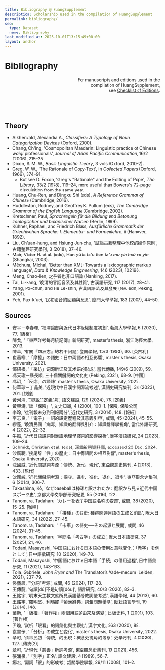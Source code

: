 ```yaml
---
title: Bibliography @ HuangSupplement
description: Scholarship used in the compilation of HuangSupplement
permalink: bibliography/
seo:
  type: Dataset
  name: Bibliography
last_modified_at: 2025-10-01T13:15:49+00:00
layout: anchor
---
```

# Bibliography

<p align="right">For manuscripts and editions used in the <br>compilation of 
  HuangSupplement, <br>see <a 
  href="https://github.com/t18d/HuangSupplement/wiki/Checklist-of-Editions">Checklist
  of Editions</a>.</p>

&nbsp;  
&nbsp;  
&nbsp;  
## Theory

- Aikhenvald, Alexandra A., _Classifiers: A Typology of Noun Categorization
  Devices_ (Oxford, 2000).
- Chang, Ch'ing, 'Cosmopolitan Mandarin: Linguistic practice of Chinese _waiqi_
  professionals', _Journal of Asian Pacific Communication_, 16/2 (2006), 215–35.
- Dixon, R. M. W., _Basic Linguistic Theory_, 3 vols (Oxford, 2010–2).
- Greg, W. W., 'The Rationale of Copy-Text', in _Collected Papers_ (Oxford,
  1966), 374–91.
  <ul class="text-gray-light"><li>But see D. Foxon, 'Greg's "Rationale" and 
    the Editing of Pope', <em>The Library</em>, 33/2 (1978), 119–24, more useful 
    than Bowers's 72-page disquisition from the same year.</li></ul>
- Huang, Chu-Ren, and Dingxu Shi (eds), _A Reference Grammar of Chinese_
  (Cambridge, 2016).
- Huddleston, Rodney, and Geoffrey K. Pullum (eds), _The Cambridge Grammar of
  the English Language_ (Cambridge, 2002).
- Kretschmer, Paul, _Sprachregeln für die Bildung und Betonung zoologischer und
  botanischer Namen_ (Berlin, 1899).
- Kühner, Raphael, and Friedrich Blass, _Ausfürliche Grammatik der Griechischen
  Sprache: I. Elementar- und Formenlehre_, ii (Hanover, 1892).
- Liu, Ch'uan-hung, and Hsiung Jun-chu,
  '試論古籍整理中他校的操作原則', 古籍整理研究學刊, 3 (2018), 37–46.
- Mair, Victor H. et al. (eds), Han yü ta tz'u tien _tz'u mu yin hsü so yin_
  (Shanghai, 2003).
- Měchura, Michal, 'Better than XML: Towards a lexicographic markup language',
  _Data & Knowledge Engineering_, 146 (2023), 102196.
- Meng, Chao-lien, 之乎者也非口語論 (Nanking, 2017).
- Tai, Li-kang, '晚清的官話音系及其性質', 古漢語研究, 117 (2017), 28–41.
- Yang, Po-chün, and He Le-shih, 古漢語語法及其發展 (rev. edn, Peking, 2001).
- Yeh, Pao-k'uei, '民初國音的回顧與反思', 廈門大學學報, 183 (2007), 44–50.

## Sources

- 安平－李春暉, '福澤諭吉與近代日本版權制度初創', 渤海大學學報, 6 (2020), 77. [版権]
- 陳戈, '『東西洋考每月統記傳』新詞研究', master's thesis, 浙江財經大學, 2013.
- 陳華, '有關『四洲志』的若干问题', 暨南學報, 15/3 (1993), 80. \[英吉利\]
- 崔蕭寒, '「摩擦」の語史：日中両語の相互影響', master's thesis, Osaka University, 2021.
- 鄧紹根, '「采访」词源新证及其术语的形成', 當代傳播, 149/6 (2009), 59.
- 馮天瑜－聶長順, 三十個關鍵詞的文化史 (Peking, 2021), 68–9. \[中國\]
- 馮玥, '「反応」の語誌', master's thesis, Osaka University, 2022.
- 何華珍－丁鑫美, '近現代中日漢字詞源流考述', 漢語史研究集刊, 34 (2023), 201. [視線]
- 黃河清,
  '["界說""定義"考](http://www.huayuqiao.org/DOCC/DOC129/NO_076.php)', 語文建設,
  129 (2024), 76. \[定義\]
- 黃興濤, '談「保險」', 文史知識, 4 (2000), 100–1. [保險, 保險公司]
- 李玲, '從刊報未分到刊報兩分', 近代史研究, 3 (2014), 148. [報紙]
- 李志良, '「電子」一詞的譯定歷程及其意義引申', 或問, 45 (2024), 45–55.
- 繆蓬, '晚清民國「病毒」知識的翻譯與引介：知識翻譯學視角', 當代外語研究, 4 (2022), 22–32.
- 牛振, '近代日語譯詞對漢語地理學譯詞的影響探析', 漢字漢語研究, 24 (2023), 109–24.
- Schmidt, Christian et al. (eds),
  [漢語新詞資料庫](https://mhdb.mh.sinica.edu.tw/vocabulary/search.php), accessed
  23 Dec. 2024.
- 沙廣聰, '接尾辞「性」の歴史：日中両語間の相互影響', master's thesis, Osaka University,
  2020.
- 沈國威, '近代關鍵詞考源：傳統、近代、現代', 東亞觀念史集刊, 4 (2013), 433. \[現代\]
- 沈國威, '近代關鍵詞考源：保守、進步、進化、退化、退步', 東亞觀念史集刊, 6 (2014), 306-7.
- Takashima, Kō, 'なぜbaseballは棒球と訳されたか：翻訳から⾒る近代中国スポーツ史',
  京都⼤學⽂學部研究紀要, 55 (2016), 122.
- Tanomura, Tadaharu, 'カレーを表す中国語名称の変遷', 或問, 38 (2020), 15–25.
  \[咖哩\]
- Tanomura, Tadaharu, '「接種」の語史: 種痘関連用語の生成と消長', 阪大日本語研究, 34
  (2022), 27–45.
- Tanomura, Tadaharu, '「卡車」の語史──その起源と展開', 或問, 46 (2024), 31–45.
- Tanomura, Tadaharu, '学問名「考古学」の成立', 阪大日本語研究, 37 (2025), 21, 46.
- Todani, Masayoshi,
  '中国語における日本語の借用と意味変化：「赤字」を例として', 日中語彙研究, 10 (2020),
  149–70.
- Todani, Masayoshi, '中国語における日本語「手続」の借用過程', 日中語彙研究, 11 (2021),
  143–163.
- Tola, Gabriele, _John Fryer and_ The Translator’s Vade-mecum (Leiden, 2021),
  237–79.
- 佟藝辰, '"分詞"考源', 或問, 46 (2024), 117–28.
- 王傳龍, '句讀[dú]不是句讀[dòu]', 語言研究, 40/3 (2020), 82–3.
- 王銘宇, '明末天主教文獻所見漢語基督教詞彙考述', 漢語學報, 44 (2013), 60.
- 王銘宇, '羅明堅、利瑪竇『葡漢辭典』詞彙問題舉隅', 勵耘語言學刊, 19 (2014), 148.
- 葉新, '「版權」「著作權」兩個用語的由來及演變', 出版史料, 1 (2001), 103. [著作権]
- 尹瓊, '試析「眼看」的詞彙化與主觀化', 漢字文化, 263 (2020), 88.
- 袁書予, '「分析」の成立と変化', master's thesis, Osaka University, 2022.
- 章可, '清末民初「傳統」的出現：概念史視角的考察', 史學月刊, 4 (2020), 127. \[傳統(2)\]
- 章可, '近現代「慈善」新詞考源', 東亞觀念史集刊, 19 (2021), 456.
- 張涌泉, '「別字」正名', 語文建設, 4 (1989), 56–7.
- 鄭宏, '副詞「很」的形成考', 韶關學院學報, 29/11 (2008), 101–2.
